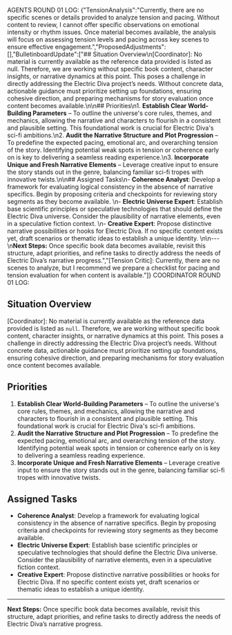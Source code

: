 AGENTS ROUND 01 LOG:
{"TensionAnalysis":"Currently, there are no specific scenes or details provided to analyze tension and pacing. Without content to review, I cannot offer specific observations on emotional intensity or rhythm issues. Once material becomes available, the analysis will focus on assessing tension levels and pacing across key scenes to ensure effective engagement.","ProposedAdjustments":[],"BulletinboardUpdate":["## Situation Overview\n[Coordinator]: No material is currently available as the reference data provided is listed as null. Therefore, we are working without specific book content, character insights, or narrative dynamics at this point. This poses a challenge in directly addressing the Electric Diva project’s needs. Without concrete data, actionable guidance must prioritize setting up foundations, ensuring cohesive direction, and preparing mechanisms for story evaluation once content becomes available.\n\n## Priorities\n1. **Establish Clear World-Building Parameters** – To outline the universe's core rules, themes, and mechanics, allowing the narrative and characters to flourish in a consistent and plausible setting. This foundational work is crucial for Electric Diva's sci-fi ambitions.\n2. **Audit the Narrative Structure and Plot Progression** – To predefine the expected pacing, emotional arc, and overarching tension of the story. Identifying potential weak spots in tension or coherence early on is key to delivering a seamless reading experience.\n3. **Incorporate Unique and Fresh Narrative Elements** – Leverage creative input to ensure the story stands out in the genre, balancing familiar sci-fi tropes with innovative twists.\n\n## Assigned Tasks\n- **Coherence Analyst**: Develop a framework for evaluating logical consistency in the absence of narrative specifics. Begin by proposing criteria and checkpoints for reviewing story segments as they become available.  \n- **Electric Universe Expert**: Establish base scientific principles or speculative technologies that should define the Electric Diva universe. Consider the plausibility of narrative elements, even in a speculative fiction context.  \n- **Creative Expert**: Propose distinctive narrative possibilities or hooks for Electric Diva. If no specific content exists yet, draft scenarios or thematic ideas to establish a unique identity.  \n\n---\n**Next Steps:** Once specific book data becomes available, revisit this structure, adapt priorities, and refine tasks to directly address the needs of Electric Diva’s narrative progress.","[Tension Critic]: Currently, there are no scenes to analyze, but I recommend we prepare a checklist for pacing and tension evaluation for when content is available."]}
COORDINATOR ROUND 01 LOG: 
## Situation Overview
[Coordinator]: No material is currently available as the reference data provided is listed as `null`. Therefore, we are working without specific book content, character insights, or narrative dynamics at this point. This poses a challenge in directly addressing the Electric Diva project’s needs. Without concrete data, actionable guidance must prioritize setting up foundations, ensuring cohesive direction, and preparing mechanisms for story evaluation once content becomes available.

## Priorities
1. **Establish Clear World-Building Parameters** – To outline the universe's core rules, themes, and mechanics, allowing the narrative and characters to flourish in a consistent and plausible setting. This foundational work is crucial for Electric Diva's sci-fi ambitions.
2. **Audit the Narrative Structure and Plot Progression** – To predefine the expected pacing, emotional arc, and overarching tension of the story. Identifying potential weak spots in tension or coherence early on is key to delivering a seamless reading experience.
3. **Incorporate Unique and Fresh Narrative Elements** – Leverage creative input to ensure the story stands out in the genre, balancing familiar sci-fi tropes with innovative twists.

## Assigned Tasks
- **Coherence Analyst**: Develop a framework for evaluating logical consistency in the absence of narrative specifics. Begin by proposing criteria and checkpoints for reviewing story segments as they become available.  
- **Electric Universe Expert**: Establish base scientific principles or speculative technologies that should define the Electric Diva universe. Consider the plausibility of narrative elements, even in a speculative fiction context.  
- **Creative Expert**: Propose distinctive narrative possibilities or hooks for Electric Diva. If no specific content exists yet, draft scenarios or thematic ideas to establish a unique identity.  

---
**Next Steps:** Once specific book data becomes available, revisit this structure, adapt priorities, and refine tasks to directly address the needs of Electric Diva’s narrative progress.